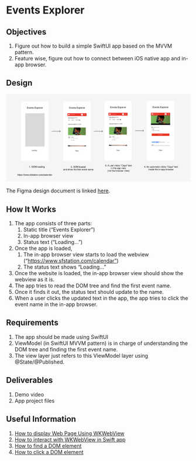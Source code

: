 # Events Explorer

## Objectives

1. Figure out how to build a simple SwiftUI app based on the MVVM pattern.
2. Feature wise, figure out how to connect between iOS native app and in-app browser.

## Design

<img src="/events-explorer-design.png" alt="Events Explorer Design" />

The Figma design document is linked [here](https://www.figma.com/file/zIZxhjtu7pbzavfpaohiT7/Events-Explorer?node-id=0%3A1&t=Lj8s59uK3OTjf9fg-1).

## How It Works

1. The app consists of three parts:
   1. Static title (“Events Explorer”)
   2. In-app browser view
   3. Status text (“Loading…”)
2. Once the app is loaded,
   1. The in-app browser view starts to load the webview (“https://www.sfstation.com/calendar”)
   2. The status text shows “Loading…”
3. Once the website is loaded, the in-app browser view should show the webview as it is.
4. The app tries to read the DOM tree and find the first event name.
5. Once it finds it out, the status text should update to the name.
6. When a user clicks the updated text in the app, the app tries to click the event name in the in-app browser.

## Requirements

1. The app should be made using SwiftUI
2. ViewModel (in SwiftUI MVVM pattern) is in charge of understanding the DOM tree and finding the first event name.
3. The view layer just refers to this ViewModel layer using @State/@Published.

## Deliverables

1. Demo video
2. App project files

## Useful Information

1. [How to display Web Page Using WKWebView](https://www.appcoda.com/swiftui-wkwebview/)
2. [How to interact with WKWebView in Swift app](https://medium.com/@mushtaque87/webkit-4bd5cf3dc08)
3. [How to find a DOM element](https://www.w3schools.com/jsref/met_document_queryselector.asp)
4. [How to click a DOM element](https://www.w3schools.com/jsref/met_html_click.asp)
